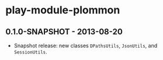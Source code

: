 play-module-plommon
===================

0.1.0-SNAPSHOT - 2013-08-20
---------------------------
 - Snapshot release: new classes `DPathsUtils`, `JsonUtils`, and `SessionUtils`.
